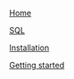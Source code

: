 [Home](https://github.com/agershun/alasql/wiki)

[SQL](https://github.com/agershun/alasql/wiki/Sql)

[Installation](https://github.com/agershun/alasql/wiki/Installation)

[Getting started](https://github.com/agershun/alasql/wiki/Getting%20started)